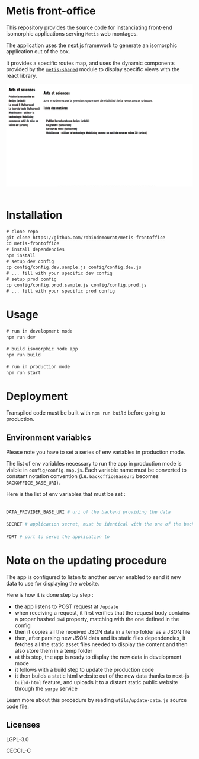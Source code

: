 Metis front-office
===

This repository provides the source code for instanciating front-end isomorphic applications serving `Metis` web montages.

The application uses the [next.js](https://github.com/zeit/next.js) framework to generate an isomorphic application out of the box.

It provides a specific routes map, and uses the dynamic components provided by the [`metis-shared`](https://github.com/robindemourat/metis-shared) module to display specific views with the react library.

![Metis frontoffice screencast](https://github.com/robindemourat/metis-frontoffice/blob/master/screencast.gif?raw=true)
![]()

# Installation

```
# clone repo
git clone https://github.com/robindemourat/metis-frontoffice
cd metis-frontoffice
# install dependencies
npm install
# setup dev config
cp config/config.dev.sample.js config/config.dev.js
# ... fill with your specific dev config
# setup prod config
cp config/config.prod.sample.js config/config.prod.js
# ... fill with your specific prod config
```

# Usage

```
# run in development mode
npm run dev

# build isomorphic node app
npm run build

# run in production mode
npm run start
```

# Deployment

Transpiled code must be built with `npm run build` before going to production.

## Environment variables

Please note you have to set a series of env variables in production mode.

The list of env variables necessary to run the app in production mode is visible in `config/config.map.js`. Each variable name must be converted to constant notation convention (i.e. `backofficeBaseUri` becomes `BACKOFFICE_BASE_URI`).

Here is the list of env variables that must be set :

```bash

DATA_PROVIDER_BASE_URI # uri of the backend providing the data

SECRET # application secret, must be identical with the one of the backend server responsible for prividing new data

PORT # port to serve the application to
```

# Note on the updating procedure

The app is configured to listen to another server enabled to send it new data to use for displaying the website.

Here is how it is done step by step :

* the app listens to POST request at `/update`
* when receiving a request, it first verifies that the request body contains a proper hashed `pwd` property, matching with the one defined in the config
* then it copies all the received JSON data in a temp folder as a JSON file
* then, after parsing new JSON data and its static files dependencies, it fetches all the static asset files needed to display the content and then also store them in a temp folder
* at this step, the app is ready to display the new data in development mode
* it follows with a build step to update the production code
* it then builds a static html website out of the new data thanks to next-js `build-html` feature, and uploads it to a distant static public website through the [`surge`](https://surge.sh/) service

Learn more about this procedure by reading `utils/update-data.js` source code file.

## Licenses

LGPL-3.0

CECCIL-C
